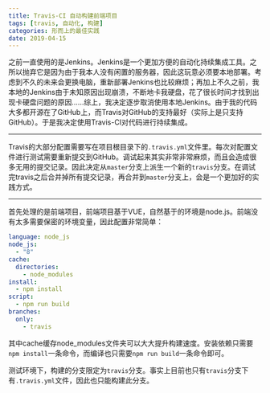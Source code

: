 ```yaml
---
title: Travis-CI 自动构建前端项目
tags: [travis, 自动化, 构建]
categories: 形而上的最佳实践
date: 2019-04-15
---
```


之前一直使用的是Jenkins。Jenkins是一个更加方便的自动化持续集成工具。之所以抛弃它是因为由于我本人没有闲置的服务器，因此这玩意必须要本地部署。考虑到不久的未来会更换电脑，重新部署Jenkins也比较麻烦；再加上不久之前，我本地的Jenkins由于未知原因出现崩溃，不断地卡我硬盘，花了很长时间才找到出现卡硬盘问题的原因......综上，我决定逐步取消使用本地Jenkins。由于我的代码大多都开源在了GitHub上，而Travis对GitHub的支持最好（实际上是只支持GitHub）。于是我决定使用Travis-CI对代码进行持续集成。

<!--more-->

---

Travis的大部分配置需要写在项目根目录下的`.travis.yml`文件里。每次对配置文件进行测试需要重新提交到GitHub。调试起来其实非常非常麻烦，而且会造成很多无用的提交记录。因此决定从`master`分支上派生一个新的`travis`分支。在调试完travis之后合并掉所有提交记录，再合并到`master`分支上，会是一个更加好的实践方式。

---

首先处理的是前端项目，前端项目基于VUE，自然基于的环境是node.js。前端没有太多需要保密的环境变量，因此配置非常简单：

``` yaml
language: node_js
node_js:
  - "8"
cache:
  directories:
    - node_modules
install:
  - npm install
script:
  - npm run build
branches:
  only:
    - travis
```

其中cache缓存node_modules文件夹可以大大提升构建速度。安装依赖只需要`npm install`一条命令，而编译也只需要`npm run build`一条命令即可。

测试环境下，构建的分支限定为`travis`分支。事实上目前也只有`travis`分支下有`.travis.yml`文件，因此也只能构建此分支。